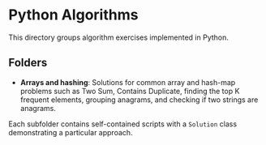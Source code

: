 # Python Algorithms

This directory groups algorithm exercises implemented in Python.

## Folders

- **Arrays and hashing**: Solutions for common array and hash-map problems such as Two Sum, Contains Duplicate, finding the top K frequent elements, grouping anagrams, and checking if two strings are anagrams.

Each subfolder contains self-contained scripts with a `Solution` class demonstrating a particular approach.
